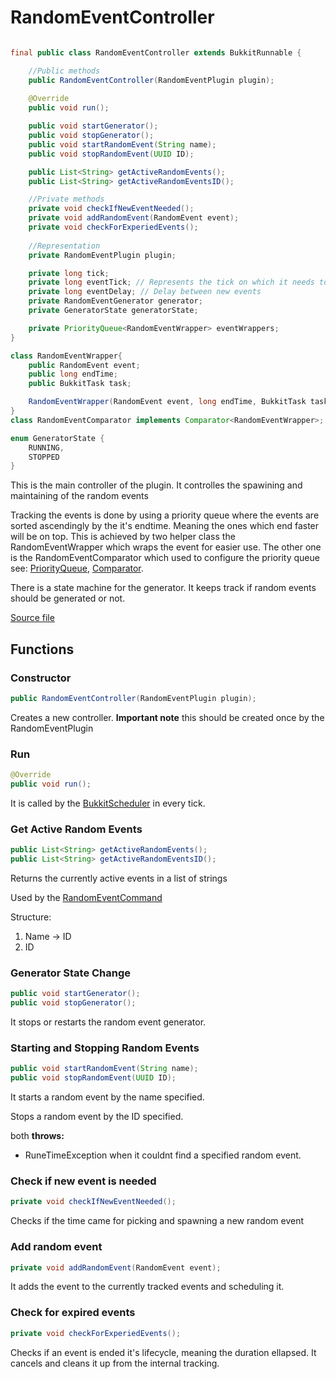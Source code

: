 # RandomEventController

```java

final public class RandomEventController extends BukkitRunnable {

    //Public methods
    public RandomEventController(RandomEventPlugin plugin);
    
    @Override
    public void run();

    public void startGenerator();
    public void stopGenerator();
    public void startRandomEvent(String name);
    public void stopRandomEvent(UUID ID);

    public List<String> getActiveRandomEvents();
    public List<String> getActiveRandomEventsID();

    //Private methods
    private void checkIfNewEventNeeded();
    private void addRandomEvent(RandomEvent event);
    private void checkForExperiedEvents();
    
    //Representation
    private RandomEventPlugin plugin;

    private long tick;
    private long eventTick; // Represents the tick on which it needs to create a new random event
    private long eventDelay; // Delay between new events
    private RandomEventGenerator generator;
    private GeneratorState generatorState;

    private PriorityQueue<RandomEventWrapper> eventWrappers;
}

class RandomEventWrapper{
    public RandomEvent event;
    public long endTime;
    public BukkitTask task;

    RandomEventWrapper(RandomEvent event, long endTime, BukkitTask task);
}
class RandomEventComparator implements Comparator<RandomEventWrapper>;

enum GeneratorState {
    RUNNING,
    STOPPED
}
```

This is the main controller of the plugin.
It controlles the spawining and maintaining of the random events

Tracking the events is done by using a priority queue where the events are sorted ascendingly by the it's endtime.
Meaning the ones which end faster will be on top. This is achieved by two helper class the RandomEventWrapper which wraps the event for easier use.
The other one is the RandomEventComparator which used to configure the priority queue see: [PriorityQueue](https://docs.oracle.com/en/java/javase/17/docs/api/java.base/java/util/PriorityQueue.html), [Comparator](https://docs.oracle.com/en/java/javase/17/docs/api/java.base/java/util/Comparator.html).

There is a state machine for the generator. It keeps track if random events should be generated or not.

[Source file](../../../src/main/java/antisocialgang/randomevents/controller/RandomEventController.java)

## Functions

### Constructor

```java
public RandomEventController(RandomEventPlugin plugin);
```

Creates a new controller.
__Important note__ this should be created once by the RandomEventPlugin

### Run

```java
@Override
public void run();
```

It is called by the [BukkitScheduler](https://hub.spigotmc.org/javadocs/spigot/org/bukkit/scheduler/BukkitScheduler.html)
in every tick.

### Get Active Random Events

```java
public List<String> getActiveRandomEvents();
public List<String> getActiveRandomEventsID();

```

Returns the currently active events in a list of strings

Used by the [RandomEventCommand](../commands/RandomEventCommand.md)

Structure:

 1. Name -> ID
 2. ID

### Generator State Change

```java
public void startGenerator();
public void stopGenerator();
```

It stops or restarts the random event generator.

### Starting and Stopping Random Events

```java
public void startRandomEvent(String name);
public void stopRandomEvent(UUID ID);
```

It starts a random event by the name specified.

Stops a random event by the ID specified.

both __throws:__

- RuneTimeException when it couldnt find a specified random event.

### Check if new event is needed

```java
private void checkIfNewEventNeeded();
```

Checks if the time came for picking and spawning a new random event

### Add random event

```java
private void addRandomEvent(RandomEvent event);
```

It adds the event to the currently tracked events and scheduling it.

### Check for expired events

```java
private void checkForExperiedEvents();
```

Checks if an event is ended it's lifecycle, meaning the duration ellapsed.
It cancels and cleans it up from the internal tracking.

